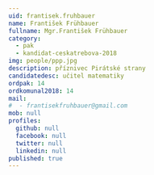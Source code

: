 ```yaml
---
uid: frantisek.fruhbauer
name: František Frühbauer
fullname: Mgr.František Frühbauer
category:
  - pak
  - kandidat-ceskatrebova-2018
img: people/ppp.jpg
description: příznivec Pirátské strany
candidatedesc: učitel matematiky
ordpak: 14
ordkomunal2018: 14
mail:
#  - frantisekfruhbauer@gmail.com
mob: null
profiles:
  github: null
  facebook: null
  twitter: null
  linkedin: null
published: true
---
```

